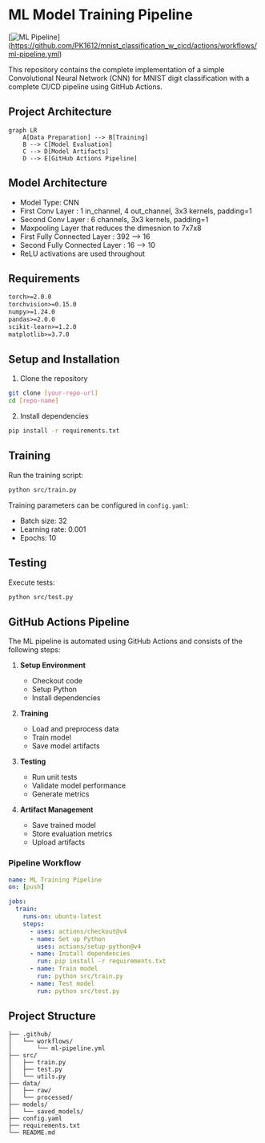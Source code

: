 # ML Model Training Pipeline

[![ML Pipeline](https://github.com/PK1612/mnist_classification_w_cicd/actions/workflows/ml-pipeline.yml/badge.svg)]
(https://github.com/PK1612/mnist_classification_w_cicd/actions/workflows/ml-pipeline.yml)

This repository contains the complete implementation of a simple Convolutional Neural Network (CNN) for MNIST digit classification with a complete CI/CD pipeline using GitHub Actions.  

## Project Architecture
```mermaid
graph LR
    A[Data Preparation] --> B[Training]
    B --> C[Model Evaluation]
    C --> D[Model Artifacts]
    D --> E[GitHub Actions Pipeline]
```

## Model Architecture
- Model Type: CNN
- First Conv Layer : 1 in_channel, 4 out_channel, 3x3 kernels, padding=1
- Second Conv Layer : 6 channels, 3x3 kernels, padding=1
- Maxpooling Layer that reduces the dimesnion to 7x7x8
- First Fully Connected Layer : 392 --> 16
- Second Fully Connected Layer : 16 --> 10
- ReLU activations are used throughout
  
## Requirements
```txt
torch>=2.0.0
torchvision>=0.15.0
numpy>=1.24.0
pandas>=2.0.0
scikit-learn>=1.2.0
matplotlib>=3.7.0
```

## Setup and Installation
1. Clone the repository
```bash
git clone [your-repo-url]
cd [repo-name]
```

2. Install dependencies
```bash
pip install -r requirements.txt
```

## Training
Run the training script:
```bash
python src/train.py
```

Training parameters can be configured in `config.yaml`:
- Batch size: 32
- Learning rate: 0.001
- Epochs: 10

## Testing
Execute tests:
```bash
python src/test.py
```

## GitHub Actions Pipeline

The ML pipeline is automated using GitHub Actions and consists of the following steps:

1. **Setup Environment**
   - Checkout code
   - Setup Python
   - Install dependencies

2. **Training**
   - Load and preprocess data
   - Train model
   - Save model artifacts

3. **Testing**
   - Run unit tests
   - Validate model performance
   - Generate metrics

4. **Artifact Management**
   - Save trained model
   - Store evaluation metrics
   - Upload artifacts

### Pipeline Workflow
```yaml
name: ML Training Pipeline
on: [push]

jobs:
  train:
    runs-on: ubuntu-latest
    steps:
      - uses: actions/checkout@v4
      - name: Set up Python
        uses: actions/setup-python@v4
      - name: Install dependencies
        run: pip install -r requirements.txt
      - name: Train model
        run: python src/train.py
      - name: Test model
        run: python src/test.py
```

## Project Structure
```
├── .github/
│   └── workflows/
│       └── ml-pipeline.yml
├── src/
│   ├── train.py
│   ├── test.py
│   └── utils.py
├── data/
│   ├── raw/
│   └── processed/
├── models/
│   └── saved_models/
├── config.yaml
├── requirements.txt
└── README.md
```
